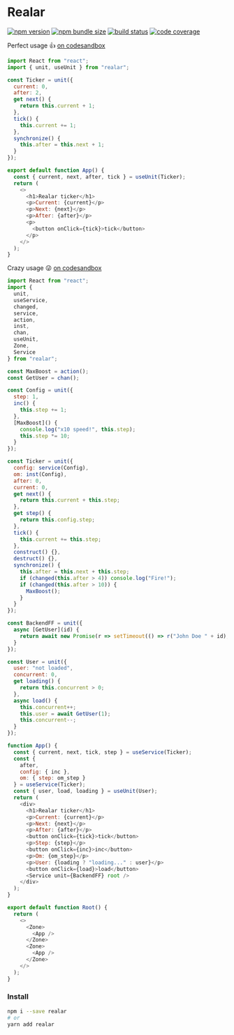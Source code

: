 # Realar

[![npm version](https://img.shields.io/npm/v/realar?style=flat-square)](https://www.npmjs.com/package/realar) [![npm bundle size](https://badgen.net/bundlephobia/minzip/realar@0.0.1?style=flat-square)](https://bundlephobia.com/result?p=realar@0.0.1) [![build status](https://img.shields.io/github/workflow/status/betula/realar/Tests?style=flat-square)](https://github.com/betula/realar/actions?workflow=Tests) [![code coverage](https://img.shields.io/coveralls/github/betula/realar?style=flat-square)](https://coveralls.io/github/betula/realar)

Perfect usage :+1: [on codesandbox](https://codesandbox.io/s/black-wood-t4533)

```javascript
import React from "react";
import { unit, useUnit } from "realar";

const Ticker = unit({
  current: 0,
  after: 2,
  get next() {
    return this.current + 1;
  },
  tick() {
    this.current += 1;
  },
  synchronize() {
    this.after = this.next + 1;
  }
});

export default function App() {
  const { current, next, after, tick } = useUnit(Ticker);
  return (
    <>
      <h1>Realar ticker</h1>
      <p>Current: {current}</p>
      <p>Next: {next}</p>
      <p>After: {after}</p>
      <p>
        <button onClick={tick}>tick</button>
      </p>
    </>
  );
}
```
Crazy usage :stuck_out_tongue_winking_eye: [on codesandbox](https://codesandbox.io/s/ecstatic-field-q1due)

```javascript
import React from "react";
import {
  unit,
  useService,
  changed,
  service,
  action,
  inst,
  chan,
  useUnit,
  Zone,
  Service
} from "realar";

const MaxBoost = action();
const GetUser = chan();

const Config = unit({
  step: 1,
  inc() {
    this.step += 1;
  },
  [MaxBoost]() {
    console.log("x10 speed!", this.step);
    this.step *= 10;
  }
});

const Ticker = unit({
  config: service(Config),
  om: inst(Config),
  after: 0,
  current: 0,
  get next() {
    return this.current + this.step;
  },
  get step() {
    return this.config.step;
  },
  tick() {
    this.current += this.step;
  },
  construct() {},
  destruct() {},
  synchronize() {
    this.after = this.next + this.step;
    if (changed(this.after > 4)) console.log("Fire!");
    if (changed(this.after > 10)) {
      MaxBoost();
    }
  }
});

const BackendFF = unit({
  async [GetUser](id) {
    return await new Promise(r => setTimeout(() => r("John Doe " + id), 1000));
  }
});

const User = unit({
  user: "not loaded",
  concurrent: 0,
  get loading() {
    return this.concurrent > 0;
  },
  async load() {
    this.concurrent++;
    this.user = await GetUser(1);
    this.concurrent--;
  }
});

function App() {
  const { current, next, tick, step } = useService(Ticker);
  const {
    after,
    config: { inc },
    om: { step: om_step }
  } = useService(Ticker);
  const { user, load, loading } = useUnit(User);
  return (
    <div>
      <h1>Realar ticker</h1>
      <p>Current: {current}</p>
      <p>Next: {next}</p>
      <p>After: {after}</p>
      <button onClick={tick}>tick</button>
      <p>Step: {step}</p>
      <button onClick={inc}>inc</button>
      <p>Om: {om_step}</p>
      <p>User: {loading ? "loading..." : user}</p>
      <button onClick={load}>load</button>
      <Service unit={BackendFF} root />
    </div>
  );
}

export default function Root() {
  return (
    <>
      <Zone>
        <App />
      </Zone>
      <Zone>
        <App />
      </Zone>
    </>
  );
}
```

### Install

```bash
npm i --save realar
# or
yarn add realar
```
